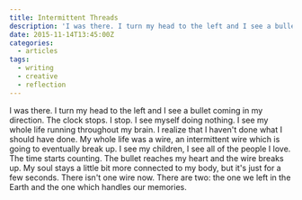 ```yaml
---
title: Intermittent Threads
description: 'I was there. I turn my head to the left and I see a bullet coming in my direction. The clock stops. I stop. I see myself doing nothing. '
date: 2015-11-14T13:45:00Z
categories:
  - articles
tags:
  - writing
  - creative
  - reflection
---
```


I was there. I turn my head to the left and I see a bullet coming in my direction. The clock stops. I stop. I see myself doing nothing. I see my whole life running throughout my brain. I realize that I haven't done what I should have done. My whole life was a wire, an intermittent wire which is going to eventually break up. I see my children, I see all of the people I love. The time starts counting. The bullet reaches my heart and the wire breaks up. My soul stays a little bit more connected to my body, but it's just for a few seconds. There isn't one wire now. There are two: the one we left in the Earth and the one which handles our memories.
